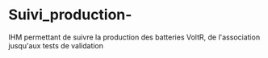 # Suivi_production-
IHM permettant de suivre la production des batteries VoltR, de l'association jusqu'aux tests de validation 
